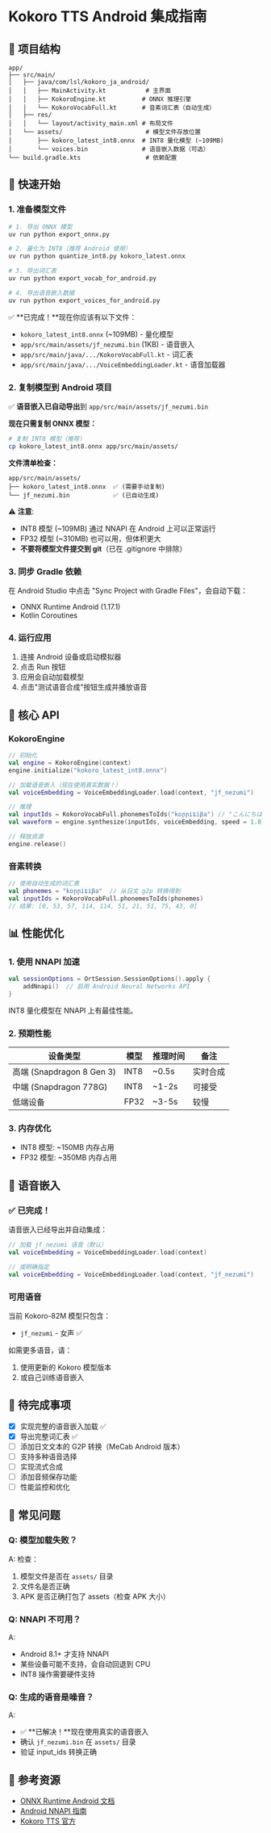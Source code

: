 # Kokoro TTS Android 集成指南

## 📱 项目结构

```
app/
├── src/main/
│   ├── java/com/lsl/kokoro_ja_android/
│   │   ├── MainActivity.kt           # 主界面
│   │   ├── KokoroEngine.kt          # ONNX 推理引擎
│   │   └── KokoroVocabFull.kt       # 音素词汇表（自动生成）
│   ├── res/
│   │   └── layout/activity_main.xml # 布局文件
│   └── assets/                       # 模型文件存放位置
│       ├── kokoro_latest_int8.onnx  # INT8 量化模型 (~109MB)
│       └── voices.bin               # 语音嵌入数据（可选）
└── build.gradle.kts                  # 依赖配置
```

## 🚀 快速开始

### 1. 准备模型文件

```bash
# 1. 导出 ONNX 模型
uv run python export_onnx.py

# 2. 量化为 INT8（推荐 Android 使用）
uv run python quantize_int8.py kokoro_latest.onnx

# 3. 导出词汇表
uv run python export_vocab_for_android.py

# 4. 导出语音嵌入数据
uv run python export_voices_for_android.py
```

✅ **已完成！**现在你应该有以下文件：
- `kokoro_latest_int8.onnx` (~109MB) - 量化模型
- `app/src/main/assets/jf_nezumi.bin` (1KB) - 语音嵌入
- `app/src/main/java/.../KokoroVocabFull.kt` - 词汇表
- `app/src/main/java/.../VoiceEmbeddingLoader.kt` - 语音加载器

### 2. 复制模型到 Android 项目

✅ **语音嵌入已自动导出**到 `app/src/main/assets/jf_nezumi.bin`

**现在只需复制 ONNX 模型：**

```bash
# 复制 INT8 模型（推荐）
cp kokoro_latest_int8.onnx app/src/main/assets/
```

**文件清单检查：**
```
app/src/main/assets/
├── kokoro_latest_int8.onnx  ✅ (需要手动复制)
└── jf_nezumi.bin            ✅ (已自动生成)
```

⚠️ **注意**: 
- INT8 模型 (~109MB) 通过 NNAPI 在 Android 上可以正常运行
- FP32 模型 (~310MB) 也可以用，但体积更大
- **不要将模型文件提交到 git**（已在 .gitignore 中排除）

### 3. 同步 Gradle 依赖

在 Android Studio 中点击 "Sync Project with Gradle Files"，会自动下载：
- ONNX Runtime Android (1.17.1)
- Kotlin Coroutines

### 4. 运行应用

1. 连接 Android 设备或启动模拟器
2. 点击 Run 按钮
3. 应用会自动加载模型
4. 点击"测试语音合成"按钮生成并播放语音

## 🔧 核心 API

### KokoroEngine

```kotlin
// 初始化
val engine = KokoroEngine(context)
engine.initialize("kokoro_latest_int8.onnx")

// 加载语音嵌入（现在使用真实数据！）
val voiceEmbedding = VoiceEmbeddingLoader.load(context, "jf_nezumi")

// 推理
val inputIds = KokoroVocabFull.phonemesToIds("koɲɲiʨiβa") // "こんにちは"
val waveform = engine.synthesize(inputIds, voiceEmbedding, speed = 1.0)

// 释放资源
engine.release()
```

### 音素转换

```kotlin
// 使用自动生成的词汇表
val phonemes = "koɲɲiʨiβa"  // 从日文 g2p 转换得到
val inputIds = KokoroVocabFull.phonemesToIds(phonemes)
// 结果: [0, 53, 57, 114, 114, 51, 21, 51, 75, 43, 0]
```

## 📊 性能优化

### 1. 使用 NNAPI 加速

```kotlin
val sessionOptions = OrtSession.SessionOptions().apply {
    addNnapi()  // 启用 Android Neural Networks API
}
```

INT8 量化模型在 NNAPI 上有最佳性能。

### 2. 预期性能

| 设备类型 | 模型 | 推理时间 | 备注 |
|---------|------|---------|------|
| 高端 (Snapdragon 8 Gen 3) | INT8 | ~0.5s | 实时合成 |
| 中端 (Snapdragon 778G) | INT8 | ~1-2s | 可接受 |
| 低端设备 | FP32 | ~3-5s | 较慢 |

### 3. 内存优化

- INT8 模型: ~150MB 内存占用
- FP32 模型: ~350MB 内存占用

## 🎤 语音嵌入

### ✅ 已完成！

语音嵌入已经导出并自动集成：

```kotlin
// 加载 jf_nezumi 语音（默认）
val voiceEmbedding = VoiceEmbeddingLoader.load(context)

// 或明确指定
val voiceEmbedding = VoiceEmbeddingLoader.load(context, "jf_nezumi")
```

### 可用语音

当前 Kokoro-82M 模型只包含：
- `jf_nezumi` - 女声 ✅

如需更多语音，请：
1. 使用更新的 Kokoro 模型版本
2. 或自己训练语音嵌入

## 📝 待完成事项

- [x] 实现完整的语音嵌入加载 ✅
- [x] 导出完整词汇表 ✅
- [ ] 添加日文文本的 G2P 转换（MeCab Android 版本）
- [ ] 支持多种语音选择
- [ ] 实现流式合成
- [ ] 添加音频保存功能
- [ ] 性能监控和优化

## 🐛 常见问题

### Q: 模型加载失败？

A: 检查：
1. 模型文件是否在 `assets/` 目录
2. 文件名是否正确
3. APK 是否正确打包了 assets（检查 APK 大小）

### Q: NNAPI 不可用？

A: 
- Android 8.1+ 才支持 NNAPI
- 某些设备可能不支持，会自动回退到 CPU
- INT8 操作需要硬件支持

### Q: 生成的语音是噪音？

A: 
- ✅ **已解决！**现在使用真实的语音嵌入
- 确认 `jf_nezumi.bin` 在 `assets/` 目录
- 验证 input_ids 转换正确

## 🔗 参考资源

- [ONNX Runtime Android 文档](https://onnxruntime.ai/docs/tutorials/mobile/android.html)
- [Android NNAPI 指南](https://developer.android.com/ndk/guides/neuralnetworks)
- [Kokoro TTS 官方](https://github.com/hexgrad/Kokoro-TTS)
